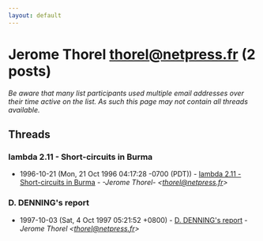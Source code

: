 ```yaml
---
layout: default
---
```


# Jerome Thorel <thorel@netpress.fr> (2 posts)

_Be aware that many list participants used multiple email addresses over their time active on the list. As such this page may not contain all threads available._

## Threads

### lambda 2.11 - Short-circuits in Burma
+ 1996-10-21 (Mon, 21 Oct 1996 04:17:28 -0700 (PDT)) - [lambda 2.11 - Short-circuits in Burma](/archive/1996/10/fb8e3399c12a298bc6c2c82d4c36b13c59a7ee9f094ccc25fff014d8335f59fa) - _-Jerome Thorel- \<thorel@netpress.fr\>_

### D. DENNING's report
+ 1997-10-03 (Sat, 4 Oct 1997 05:21:52 +0800) - [D. DENNING's report](/archive/1997/10/c88ef1c72956022c7d6ba0bbe2a4129af8adc4a2b366e0314c2c8d2763d5bef3) - _Jerome Thorel \<thorel@netpress.fr\>_

